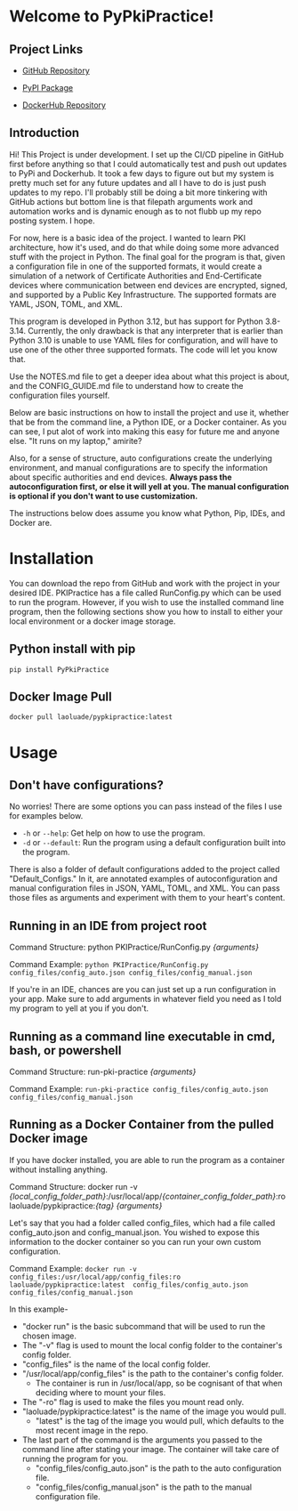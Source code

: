 # Welcome to PyPkiPractice!

## Project Links

- [GitHub Repository](https://github.com/laoluadewoye/PKI_Practice_Python)

- [PyPI Package](https://pypi.org/project/PyPkiPractice/)

- [DockerHub Repository](https://hub.docker.com/r/laoluade/pypkipractice)

## Introduction

Hi! This Project is under development. I set up the CI/CD pipeline in GitHub first before anything so that I could
automatically test and push out updates to PyPi and Dockerhub. It took a few days to figure out but my system is
pretty much set for any future updates and all I have to do is just push updates to my repo. I'll probably still be
doing a bit more tinkering with GitHub actions but bottom line is that filepath arguments work and automation works and
is dynamic enough as to not flubb up my repo posting system. I hope.

For now, here is a basic idea of the project. I wanted to learn PKI architecture, how it's used, and do that while
doing some more advanced stuff with the project in Python. The final goal for the program is that, given a 
configuration file in one of the supported formats, it would create a simulation of a network of Certificate 
Authorities and End-Certificate devices where communication between end devices are encrypted, signed, and supported by
a Public Key Infrastructure. The supported formats are YAML, JSON, TOML, and XML.

This program is developed in Python 3.12, but has support for Python 3.8-3.14. Currently, the only drawback is that any 
interpreter that is earlier than Python 3.10 is unable to use YAML files for configuration, and will have to use one of 
the other three supported formats. The code will let you know that.

Use the NOTES.md file to get a deeper idea about what this project is about, and the CONFIG_GUIDE.md file to understand 
how to create the configuration files yourself. 

Below are basic instructions on how to install the project and use it, whether that be from the command line, a Python 
IDE, or a Docker container. As you can see, I put alot of work into making this easy for future me and anyone else. 
"It runs on my laptop," amirite?

Also, for a sense of structure, auto configurations create the underlying environment, and manual configurations are
to specify the information about specific authorities and end devices. **Always pass the autoconfiguration first, or 
else it will yell at you. The manual configuration is optional if you don't want to use customization.**

The instructions below does assume you know what Python, Pip, IDEs, and Docker are.

# Installation

You can download the repo from GitHub and work with the project in your desired IDE. PKIPractice has a file called
RunConfig.py which can be used to run the program. However, if you wish to use the installed command line program, then
the following sections show you how to install to either your local environment or a docker image storage.

## Python install with pip

`pip install PyPkiPractice`

## Docker Image Pull

`docker pull laoluade/pypkipractice:latest`

# Usage

## Don't have configurations?

No worries! There are some options you can pass instead of the files I use for examples below.

* `-h` or `--help`: Get help on how to use the program.
* `-d` or `--default`: Run the program using a default configuration built into the program.

There is also a folder of default configurations added to the project called "Default_Configs." In it, are annotated
examples of autoconfiguration and manual configuration files in JSON, YAML, TOML, and XML. You can pass those files
as arguments and experiment with them to your heart's content.

## Running in an IDE from project root

Command Structure: python PKIPractice/RunConfig.py _{arguments}_

Command Example: `python PKIPractice/RunConfig.py config_files/config_auto.json config_files/config_manual.json`

If you're in an IDE, chances are you can just set up a run configuration in your app. Make sure to add arguments in
whatever field you need as I told my program to yell at you if you don't.

## Running as a command line executable in cmd, bash, or powershell

Command Structure: run-pki-practice _{arguments}_

Command Example: `run-pki-practice config_files/config_auto.json config_files/config_manual.json`

## Running as a Docker Container from the pulled Docker image

If you have docker installed, you are able to run the program as a container without installing anything.

Command Structure: docker run -v _{local_config_folder_path}_:/usr/local/app/_{container_config_folder_path}_:ro 
laoluade/pypkipractice:_{tag}_ _{arguments}_

Let's say that you had a folder called config_files, which had a file called config_auto.json and config_manual.json.
You wished to expose this information to the docker container so you can run your own custom configuration.

Command Example: `docker run -v config_files:/usr/local/app/config_files:ro laoluade/pypkipractice:latest 
config_files/config_auto.json config_files/config_manual.json`

In this example-

* "docker run" is the basic subcommand that will be used to run the chosen image. 
* The "-v" flag is used to mount the local config folder to the container's config folder. 
* "config_files" is the name of the local config folder.
* "/usr/local/app/config_files" is the path to the container's config folder.
  * The container is run in /usr/local/app, so be cognisant of that when deciding where to mount your files.
* The "-ro" flag is used to make the files you mount read only.
* "laoluade/pypkipractice:latest" is the name of the image you would pull.
  * "latest" is the tag of the image you would pull, which defaults to the most recent image in the repo.
* The last part of the command is the arguments you passed to the command line after stating your image. The container
  will take care of running the program for you.
  * "config_files/config_auto.json" is the path to the auto configuration file.
  * "config_files/config_manual.json" is the path to the manual configuration file.
